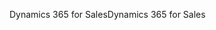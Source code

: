 <span data-ttu-id="c500d-101">Dynamics 365 for Sales</span><span class="sxs-lookup"><span data-stu-id="c500d-101">Dynamics 365 for Sales</span></span>
